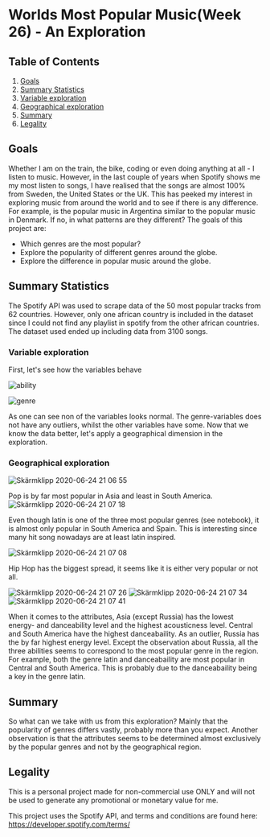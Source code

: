 # Worlds Most Popular Music(Week 26) - An Exploration # 
## Table of Contents
1. [ Goals ](#Goal)
2. [ Summary Statistics ](#Summarystat)
 01.  [ Variable exploration ](#Variable)
 02.  [ Geographical exploration ](#Geographical)
3. [ Summary ](#Summary)
4. [ Legality ](#Legality)

<a name="Goal"></a>
## Goals
Whether I am on the train, the bike, coding or even doing anything at all - I listen to music. However, in the last couple of years when Spotify shows me my most listen to songs, I have realised that the songs are almost 100% from Sweden, the United States or the UK. This has peeked my interest in exploring music from around the world and to see if there is any difference. For example, is the popular music in Argentina similar to the popular music in Denmark. If no, in what patterns are they different? The goals of this project are:

* Which genres are the most popular? 
* Explore the popularity of different genres around the globe.
* Explore the difference in popular music around the globe.

<a name="Summarystat"></a>
## Summary Statistics
The Spotify API was used to scrape data of the 50 most popular tracks from 62 countries. However, only one african country is included in the dataset since I could not find any playlist in spotify from the other african countries. The dataset used ended up including data from 3100 songs.
<a name="Variable"></a>
### Variable exploration
First, let's see how the variables behave

![ability](https://user-images.githubusercontent.com/62875997/86040923-238a5700-ba45-11ea-8dd5-8cd1f2eb5018.png)

![genre](https://user-images.githubusercontent.com/62875997/86040958-34d36380-ba45-11ea-959d-7100b24d8a4e.png)

As one can see non of the variables looks normal. The genre-variables does not have any outliers, whilst the other variables have some. Now that we know the data better, let's apply a geographical dimension in the exploration.
<a name="Geographical"></a>
### Geographical exploration
![Skärmklipp 2020-06-24 21 06 55](https://user-images.githubusercontent.com/62875997/86041172-909dec80-ba45-11ea-82d5-a3ffd457735b.png)

Pop is by far most popular in Asia and least in South America.
![Skärmklipp 2020-06-24 21 07 18](https://user-images.githubusercontent.com/62875997/86041188-9398dd00-ba45-11ea-80e1-4ede7b403504.png)

Even though latin is one of the three most popular genres (see notebook), it is almost only popular in South America and Spain. This is interesting since many hit song nowadays are at least latin inspired. 

![Skärmklipp 2020-06-24 21 07 08](https://user-images.githubusercontent.com/62875997/86041181-93004680-ba45-11ea-8f8a-1b18209a6402.png)

Hip Hop has the biggest spread, it seems like it is either very popular or not all.

![Skärmklipp 2020-06-24 21 07 26](https://user-images.githubusercontent.com/62875997/86041192-94317380-ba45-11ea-81f7-38aa123c1c18.png)
![Skärmklipp 2020-06-24 21 07 34](https://user-images.githubusercontent.com/62875997/86041198-9562a080-ba45-11ea-8fb7-1d3e6203f52f.png)
![Skärmklipp 2020-06-24 21 07 41](https://user-images.githubusercontent.com/62875997/86041202-95fb3700-ba45-11ea-82de-5c4dba0985eb.png)

When it comes to the attributes, Asia (except Russia) has the lowest energy- and danceability level and the highest acousticness level. Central and South America have the highest danceabaility. As an outlier, Russia has the by far highest energy level. Except the observation about Russia, all the three abilities seems to correspond to the most popular genre in the region. For example, both the genre latin and danceabaility are most popular in Central and South America. This is probably due to the danceabaility being a key in the genre latin.
<a name="Summary"></a>
## Summary 
So what can we take with us from this exploration? Mainly that the popularity of genres differs vastly, probably more than you expect. Another observation is that the attributes seems to be determined almost exclusively by the popular genres and not by the geographical region. 
<a name="Legality"></a>
## Legality
This is a personal project made for non-commercial use ONLY and will not be used to generate any promotional or monetary value for me.

This project uses the Spotify API, and terms and conditions are found here: https://developer.spotify.com/terms/
